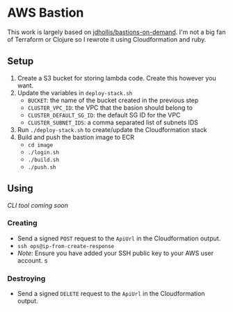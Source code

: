 # AWS Bastion

This work is largely based on [jdhollis/bastions-on-demand](https://github.com/jdhollis/bastions-on-demand).
I'm not a big fan of Terraform or Clojure so I rewrote it using Cloudformation and ruby.

## Setup
1. Create a S3 bucket for storing lambda code. Create this however you want.
1. Update the variables in `deploy-stack.sh`
    - `BUCKET`: the name of the bucket created in the previous step
    - `CLUSTER_VPC_ID`: the VPC that the basion should belong to
    - `CLUSTER_DEFAULT_SG_ID`: the default SG ID for the VPC
    - `CLUSTER_SUBNET_IDS`: a comma separated list of subnets IDS
1. Run `./deploy-stack.sh` to create/update the Cloudformation stack
1. Build and push the bastion image to ECR
    - `cd image`
    - `./login.sh`
    - `./build.sh`
    - `./push.sh`

## Using
*CLI tool coming soon*

### Creating
- Send a signed `POST` request to the `ApiUrl` in the Cloudformation output.
- `ssh ops@ip-from-create-response`
- *Note:* Ensure you have added your SSH public key to your AWS user account.
s
### Destroying
- Send a signed `DELETE` request to the `ApiUrl` in the Cloudformation output.
